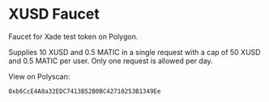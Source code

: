 # XUSD Faucet

Faucet for Xade test token on Polygon.

Supplies 10 XUSD and 0.5 MATIC in a single request with a cap of 50 XUSD and 0.5 MATIC per user. Only one request is allowed per day.

View on Polyscan:
```shell
0xb6CcE4A8a32EDC7413B52B0BC42710253B1349Ee
```
